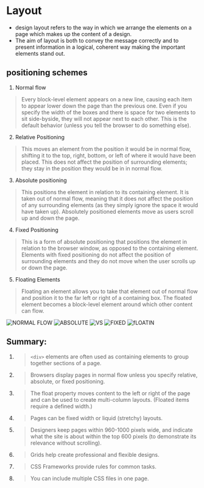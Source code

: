# Layout

* design layout refers to the way in which we arrange the elements on a page which makes up the content of a design.
*  The aim of layout is both to convey the message correctly and to present information in a logical, coherent way making the important elements stand out.

## positioning schemes

1. Normal flow
>Every block-level element
appears on a new line, causing
each item to appear lower down
the page than the previous one.
Even if you specify the width
of the boxes and there is space
for two elements to sit side-byside,
they will not appear next
to each other. This is the default
behavior (unless you tell the
browser to do something else).
2. Relative Positioning
>This moves an element from the
position it would be in normal
flow, shifting it to the top, right,
bottom, or left of where it
would have been placed. This
does not affect the position of
surrounding elements; they stay
in the position they would be in
in normal flow.
3. Absolute positioning
>This positions the element
in relation to its containing
element. It is taken out of
normal flow, meaning that it
does not affect the position
of any surrounding elements
(as they simply ignore the
space it would have taken up).
Absolutely positioned elements
move as users scroll up and
down the page.
4. Fixed Positioning
>This is a form of absolute
positioning that positions
the element in relation to the
browser window, as opposed
to the containing element.
Elements with fixed positioning
do not affect the position of
surrounding elements and they
do not move when the user
scrolls up or down the page.
5. Floating Elements
>Floating an element allows
you to take that element out
of normal flow and position
it to the far left or right of a
containing box. The floated
element becomes a block-level
element around which other
content can flow.

![NORMAL FLOW](http://www.mustbebuilt.co.uk/wp-content/uploads/2012/09/normalFlow1.jpg)
![ABSOLUTE](https://i.ytimg.com/vi/F0ifZxhlTUI/maxresdefault.jpg)
![VS](https://www.csssolid.com/images/csspositions/css-position-all.png)
![FIXED](https://cdn.educba.com/academy/wp-content/uploads/2019/12/CSS-Position.jpg)
![fLOATIN](https://miro.medium.com/max/540/1*gL79pBRvVlMjX0Ovevz96w.png)






## Summary:

1. > `<div>` elements are often used as containing elements
to group together sections of a page.

2. > Browsers display pages in normal flow unless you
specify relative, absolute, or fixed positioning.

3. > The float property moves content to the left or right
of the page and can be used to create multi-column
layouts. (Floated items require a defined width.)

4. > Pages can be fixed width or liquid (stretchy) layouts.

5. > Designers keep pages within 960-1000 pixels wide,
and indicate what the site is about within the top 600
pixels (to demonstrate its relevance without scrolling).

6. > Grids help create professional and flexible designs.

7. > CSS Frameworks provide rules for common tasks.

8. > You can include multiple CSS files in one page.

